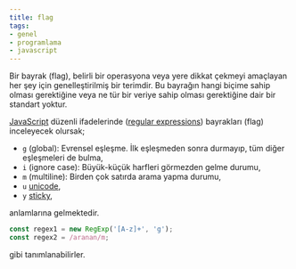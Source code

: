 ```yaml
---
title: flag
tags:
- genel
- programlama
- javascript
---
```


Bir bayrak (flag), belirli bir operasyona veya yere dikkat çekmeyi amaçlayan her şey için genelleştirilmiş bir terimdir. Bu bayrağın hangi biçime sahip olması gerektiğine veya ne tür bir veriye sahip olması gerektiğine dair bir standart yoktur.

[JavaScript](/javascript) düzenli ifadelerinde ([regular expressions](/regular-expressions)) bayrakları (flag) inceleyecek olursak;

* `g` (global): Evrensel eşleşme. İlk eşleşmeden sonra durmayıp, tüm diğer eşleşmeleri de bulma,
* `i` (ignore case): Büyük-küçük harfleri görmezden gelme durumu,
* `m` (multiline): Birden çok satırda arama yapma durumu,
* `u` [unicode](/unicode),
* `y` [sticky](/sticky),

anlamlarına gelmektedir.

```js
const regex1 = new RegExp('[A-z]+', 'g');
const regex2 = /aranan/m;
```

gibi tanımlanabilirler.

